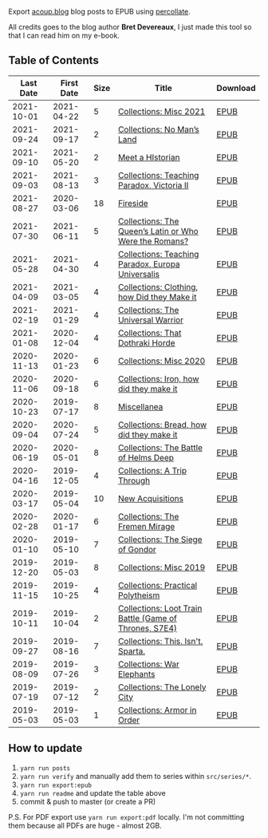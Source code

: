 Export [acoup.blog](https://acoup.blog) blog posts to EPUB using [percollate](https://www.npmjs.org/package/percollate).

All credits goes to the blog author **Bret Devereaux**, I just made this tool so that I can read him on my e-book.


## Table of Contents

| Last Date | First Date | Size | Title | Download |
| - | - | - | - | - |
|2021-10-01|2021-04-22|5|[Collections: Misc 2021](https://acoup.blog/2021/04/22/gap-week-april-22-2021/)|[EPUB](./dist/epub/Collections:%20Misc%202021.epub)|
|2021-09-24|2021-09-17|2|[Collections: No Man’s Land](https://acoup.blog/2021/09/17/collections-no-mans-land-part-i-the-trench-stalemate/)|[EPUB](./dist/epub/Collections:%20No%20Man’s%20Land.epub)|
|2021-09-10|2021-05-20|2|[Meet a HIstorian](https://acoup.blog/2021/05/20/meet-a-historian-robin-s-reich-on-making-sense-of-medieval-medicine-humors-weird-animal-parts-and-experiential-knowledge/)|[EPUB](./dist/epub/Meet%20a%20HIstorian.epub)|
|2021-09-03|2021-08-13|3|[Collections: Teaching Paradox, Victoria II](https://acoup.blog/2021/08/13/collections-teaching-paradox-victoria-ii-part-i-mechanics-and-gears/)|[EPUB](./dist/epub/Collections:%20Teaching%20Paradox,%20Victoria%20II.epub)|
|2021-08-27|2020-03-06|18|[Fireside](https://acoup.blog/2020/03/06/fireside-friday-march-6-2020/)|[EPUB](./dist/epub/Fireside.epub)|
|2021-07-30|2021-06-11|5|[Collections: The Queen’s Latin or Who Were the Romans?](https://acoup.blog/2021/06/11/collections-the-queens-latin-or-who-were-the-romans-part-i-beginnings-and-legends/)|[EPUB](./dist/epub/Collections:%20The%20Queen’s%20Latin%20or%20Who%20Were%20the%20Romans?.epub)|
|2021-05-28|2021-04-30|4|[Collections: Teaching Paradox, Europa Universalis](https://acoup.blog/2021/04/30/collections-teaching-paradox-europa-univeralis-iv-part-i-state-of-play/)|[EPUB](./dist/epub/Collections:%20Teaching%20Paradox,%20Europa%20Universalis.epub)|
|2021-04-09|2021-03-05|4|[Collections: Clothing, how Did they Make it](https://acoup.blog/2021/03/05/collections-clothing-how-did-they-make-it-part-i-high-fiber/)|[EPUB](./dist/epub/Collections:%20Clothing,%20how%20Did%20they%20Make%20it.epub)|
|2021-02-19|2021-01-29|4|[Collections: The Universal Warrior](https://acoup.blog/2021/01/29/collections-the-universal-warrior-part-i-soldiers-warriors-and/)|[EPUB](./dist/epub/Collections:%20The%20Universal%20Warrior.epub)|
|2021-01-08|2020-12-04|4|[Collections: That Dothraki Horde](https://acoup.blog/2020/12/04/collections-that-dothraki-horde-part-i-barbarian-couture/)|[EPUB](./dist/epub/Collections:%20That%20Dothraki%20Horde.epub)|
|2020-11-13|2020-01-23|6|[Collections: Misc 2020](https://acoup.blog/2020/01/23/gap-week-roundup-jan-24-2020/)|[EPUB](./dist/epub/Collections:%20Misc%202020.epub)|
|2020-11-06|2020-09-18|6|[Collections: Iron, how did they make it](https://acoup.blog/2020/09/18/collections-iron-how-did-they-make-it-part-i-mining/)|[EPUB](./dist/epub/Collections:%20Iron,%20how%20did%20they%20make%20it.epub)|
|2020-10-23|2019-07-17|8|[Miscellanea](https://acoup.blog/2019/07/17/miscellanea-a-brief-discussion-of-history-and-scope-or-what-am-i-doing-here/)|[EPUB](./dist/epub/Miscellanea.epub)|
|2020-09-04|2020-07-24|5|[Collections: Bread, how did they make it](https://acoup.blog/2020/07/24/collections-bread-how-did-they-make-it-part-i-farmers/)|[EPUB](./dist/epub/Collections:%20Bread,%20how%20did%20they%20make%20it.epub)|
|2020-06-19|2020-05-01|8|[Collections: The Battle of Helms Deep](https://acoup.blog/2020/05/01/collections-the-battle-of-helms-deep-part-i-bargaining-for-goods-at-helms-gate/)|[EPUB](./dist/epub/Collections:%20The%20Battle%20of%20Helms%20Deep.epub)|
|2020-04-16|2019-12-05|4|[Collections: A Trip Through](https://acoup.blog/2019/12/05/collections-a-trip-through-thucydides-fear-honor-and-interest/)|[EPUB](./dist/epub/Collections:%20A%20Trip%20Through.epub)|
|2020-03-17|2019-05-04|10|[New Acquisitions](https://acoup.blog/2019/05/04/new-acquisitions-that-dothraki-charge/)|[EPUB](./dist/epub/New%20Acquisitions.epub)|
|2020-02-28|2020-01-17|6|[Collections: The Fremen Mirage](https://acoup.blog/2020/01/17/collections-the-fremen-mirage-part-i-war-at-the-dawn-of-civilization/)|[EPUB](./dist/epub/Collections:%20The%20Fremen%20Mirage.epub)|
|2020-01-10|2019-05-10|7|[Collections: The Siege of Gondor](https://acoup.blog/2019/05/10/collections-the-siege-of-gondor/)|[EPUB](./dist/epub/Collections:%20The%20Siege%20of%20Gondor.epub)|
|2019-12-20|2019-05-03|8|[Collections: Misc 2019](https://acoup.blog/2019/05/03/blog-overview-a-collection-of-unmitigated-pedantry/)|[EPUB](./dist/epub/Collections:%20Misc%202019.epub)|
|2019-11-15|2019-10-25|4|[Collections: Practical Polytheism](https://acoup.blog/2019/10/25/collections-practical-polytheism-part-i-knowledge/)|[EPUB](./dist/epub/Collections:%20Practical%20Polytheism.epub)|
|2019-10-11|2019-10-04|2|[Collections: Loot Train Battle (Game of Thrones, S7E4)](https://acoup.blog/2019/10/04/collections-the-preposterous-logistics-of-the-loot-train-battle-game-of-thrones-s7e4/)|[EPUB](./dist/epub/Collections:%20Loot%20Train%20Battle%20(Game%20of%20Thrones,%20S7E4).epub)|
|2019-09-27|2019-08-16|7|[Collections: This. Isn't. Sparta.](https://acoup.blog/2019/08/16/collections-this-isnt-sparta-part-i-spartan-school/)|[EPUB](./dist/epub/Collections:%20This.%20Isn't.%20Sparta..epub)|
|2019-08-09|2019-07-26|3|[Collections: War Elephants](https://acoup.blog/2019/07/26/collections-war-elephants-part-i-battle-pachyderms/)|[EPUB](./dist/epub/Collections:%20War%20Elephants.epub)|
|2019-07-19|2019-07-12|2|[Collections: The Lonely City](https://acoup.blog/2019/07/12/collections-the-lonely-city-part-i-the-ideal-city/)|[EPUB](./dist/epub/Collections:%20The%20Lonely%20City.epub)|
|2019-05-03|2019-05-03|1|[Collections: Armor in Order](https://acoup.blog/2019/05/03/collections-armor-in-order-part-i/)|[EPUB](./dist/epub/Collections:%20Armor%20in%20Order.epub)|

## How to update

1. `yarn run posts`
2. `yarn run verify` and manually add them to series within `src/series/*`.
3. `yarn run export:epub`
4. `yarn run readme` and update the table above
5. commit & push to master (or create a PR)

P.S. For PDF export use `yarn run export:pdf` locally. I'm not committing them because all PDFs are huge - almost 2GB.